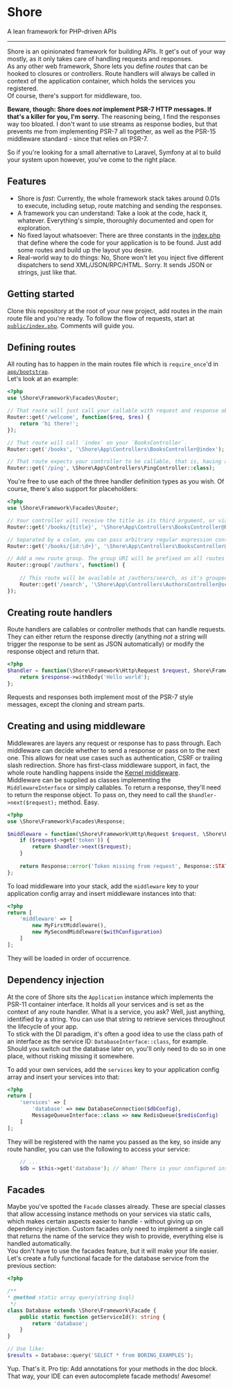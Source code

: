 # Shore
A lean framework for PHP-driven APIs

--------

Shore is an opinionated framework for building APIs. It get's out of your way mostly, as it only takes care of handling 
requests and responses.  
As any other web framework, Shore lets you define _routes_ that can be hooked to closures or controllers. Route handlers
will always be called in context of the application container, which holds the services you registered.  
Of course, there's support for middleware, too. 

**Beware, though: Shore does _not_ implement PSR-7 HTTP messages. If that's a killer for you, I'm sorry.** The 
reasoning being, I find the responses way too bloated. I don't want to use streams as response bodies, but that prevents
me from implementing PSR-7 all together, as well as the PSR-15 middleware standard - since that relies on PSR-7.

So if you're looking for a small alternative to Laravel, Symfony at al to build your system upon however, you've come to 
the right place.

## Features
 - Shore is _fast_: Currently, the whole framework stack takes around 0.01s to execute, including setup, route matching
    and sending the responses.
 - A framework you can understand: Take a look at the code, hack it, whatever. Everything's simple, thoroughly 
   documented and open for exploration.
 - No fixed layout whatsoever: There are three constants in the [index.php](./public/index.php) that define where
   the code for your application is to be found. Just add some routes and build up the layout you desire.
 - Real-world way to do things: No, Shore won't let you inject five different dispatchers to send XML/JSON/RPC/HTML. 
   Sorry. It sends JSON or strings, just like that.

## Getting started
Clone this repository at the root of your new project, add routes in the main route file and you're ready. To follow the
flow of requests, start at [`public/index.php`](./public/index.php). Comments will guide you.

## Defining routes
All routing has to happen in the main routes file which is `require_once`'d in [`app/bootstrap`](./app/bootstrap.php).  
Let's look at an example:  

```php
<?php
use \Shore\Framework\Facades\Router;

// That route will just call your callable with request and response objects.
Router::get('/welcome', function($req, $res) {
    return 'hi there!';
});

// That route will call `index` on your `BooksController`.
Router::get('/books', '\Shore\App\Controllers\BooksController@index');

// That route expects your controller to be callable, that is, having an `__invoke` method.
Router::get('/ping', \Shore\App\Controllers\PingController::class);
```

You're free to use each of the three handler definition types as you wish. Of course, there's also support for 
placeholders:

```php
<?php
use \Shore\Framework\Facades\Router;

// Your controller will receive the title as its third argument, or via $request->get('title')
Router::get('/books/{title}', '\Shore\App\Controllers\BooksController@byTitle');

// Separated by a colon, you can pass arbitrary regular expression constraints for your placeholders
Router::get('/books/{id:\d+}', '\Shore\App\Controllers\BooksController@byId');

// Add a new route group. The group URI will be prefixed on all routes within the callback. Infinitely nestable!
Router::group('/authors', function() {
    
    // This route will be available at /authors/search, as it's grouped
    Router::get('/search', '\Shore\App\Controllers\AuthorsController@search');
});
```

## Creating route handlers
Route handlers are callables or controller methods that can handle requests. They can either return the response 
directly (anything _not_ a string will trigger the response to be sent as JSON automatically) or modify the response 
object and return that.

```php
<?php
$handler = function(\Shore\Framework\Http\Request $request, Shore\Framework\Http\Response $response) {
    return $response->withBody('Hello world');
};
```

Requests and responses both implement most of the PSR-7 style messages, except the cloning and stream parts.

## Creating and using middleware
Middlewares are layers any request or response has to pass through. Each middleware can decide whether to send a 
response or pass on to the next one. This allows for neat use cases such as authentication, CSRF or trailing slash 
redirection. Shore has first-class middleware support, in fact, the whole route handling happens inside the 
[Kernel middleware](./lib/Http/Kernel.php).  
Middleware can be supplied as classes implementing the `MiddlewareInterface` or simply callables. To return a response,
they'll need to return the response object. To pass on, they need to call the `$handler->next($request);` method. Easy.

```php
<?php
use \Shore\Framework\Facades\Response;

$middleware = function(\Shore\Framework\Http\Request $request, \Shore\Framework\RequestHandlerInterface $handler) {
    if ($request->get('token')) {
        return $handler->next($request);
    }
    
    return Response::error('Token missing from request', Response::STATUS_UNAUTHORIZED);
};
```

To load middleware into your stack, add the `middleware` key to your application config array and insert middleware 
instances into that:

```php
<?php
return [
    'middleware' => [
        new MyFirstMiddleware(),
        new MySecondMiddleware($withConfiguration)
    ]
];
```

They will be loaded in order of occurrence.

## Dependency injection
At the core of Shore sits the `Application` instance which implements the PSR-11 container interface. It holds all your
services and is set as the context of any route handler. What is a service, you ask? Well, just anything, identified by
a string. You can use that string to retrieve services throughout the lifecycle of your app.  
To stick with the DI paradigm, it's often a good idea to use the class path of an interface as the service ID: 
`DatabaseInterface::class`, for example. Should you switch out the database later on, you'll only need to do so in one 
place, without risking missing it somewhere.

To add your own services, add the `services` key to your application config array and insert your services into that:

```php
<?php
return [
    'services' => [
        'database' => new DatabaseConnection($dbConfig),
        MessageQueueInterface::class => new RedisQueue($redisConfig)
    ]
];
```

They will be registered with the name you passed as the key, so inside any route handler, you can use the following to 
access your service:

```php
    // ...
    $db = $this->get('database'); // Wham! There is your configured instance.
```

## Facades
Maybe you've spotted the `Facade` classes already. These are special classes that allow accessing instance methods on 
your services via static calls, which makes certain aspects easier to handle - without giving up on dependency 
injection. Custom facades only need to implement a single call that returns the name of the service they wish to 
provide, everything else is handled automatically.  
You don't have to use the facades feature, but it will make your life easier. Let's create a fully functional facade for
the database service from the previous section:

```php
<?php

/**
* @method static array query(string $sql)
 */
class Database extends \Shore\Framework\Facade {
    public static function getServiceId(): string {
        return 'database';
    }
}

// Use like:
$results = Database::query('SELECT * from BORING_EXAMPLES');
```

Yup. That's it. Pro tip: Add annotations for your methods in the doc block. That way, your IDE can even autocomplete 
facade methods! Awesome!
